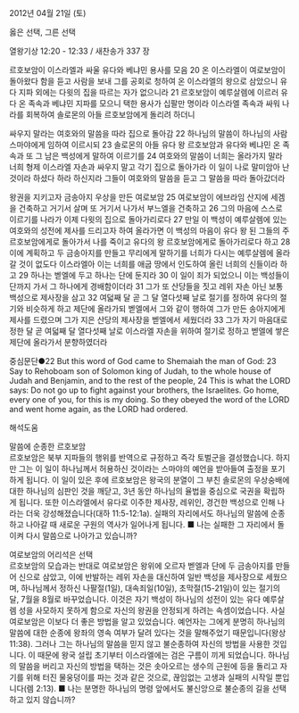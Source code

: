 2012년 04월 21일 (토)

옳은 선택, 그른 선택



열왕기상 12:20 - 12:33 / 새찬송가 337 장


르호보암이 이스라엘과 싸울 유다와 베냐민 용사를 모음
20 온 이스라엘이 여로보암이 돌아왔다 함을 듣고 사람을 보내 그를 공회로 청하여 온 이스라엘의 왕으로 삼았으니 유다 지파 외에는 다윗의 집을 따르는 자가 없으니라 21 르호보암이 예루살렘에 이르러 유다 온 족속과 베냐민 지파를 모으니 택한 용사가 십팔만 명이라 이스라엘 족속과 싸워 나라를 회복하여 솔로몬의 아들 르호보암에게 돌리려 하더니

싸우지 말라는 여호와의 말씀을 따라 집으로 돌아감
22 하나님의 말씀이 하나님의 사람 스마야에게 임하여 이르시되 23 솔로몬의 아들 유다 왕 르호보암과 유다와 베냐민 온 족속과 또 그 남은 백성에게 말하여 이르기를 24 여호와의 말씀이 너희는 올라가지 말라 너희 형제 이스라엘 자손과 싸우지 말고 각기 집으로 돌아가라 이 일이 나로 말미암아 난 것이라 하셨다 하라 하신지라 그들이 여호와의 말씀을 듣고 그 말씀을 따라 돌아갔더라

왕권을 지키고자 금송아지 우상을 만든 여로보암
25 여로보암이 에브라임 산지에 세겜을 건축하고 거기서 살며 또 거기서 나가서 부느엘을 건축하고 26 그의 마음에 스스로 이르기를 나라가 이제 다윗의 집으로 돌아가리로다 27 만일 이 백성이 예루살렘에 있는 여호와의 성전에 제사를 드리고자 하여 올라가면 이 백성의 마음이 유다 왕 된 그들의 주 르호보암에게로 돌아가서 나를 죽이고 유다의 왕 르호보암에게로 돌아가리로다 하고 28 이에 계획하고 두 금송아지를 만들고 무리에게 말하기를 너희가 다시는 예루살렘에 올라갈 것이 없도다 이스라엘아 이는 너희를 애굽 땅에서 인도하여 올린 너희의 신들이라 하고 29 하나는 벧엘에 두고 하나는 단에 둔지라 30 이 일이 죄가 되었으니 이는 백성들이 단까지 가서 그 하나에게 경배함이더라 31 그가 또 산당들을 짓고 레위 자손 아닌 보통 백성으로 제사장을 삼고 32 여덟째 달 곧 그 달 열다섯째 날로 절기를 정하여 유다의 절기와 비슷하게 하고 제단에 올라가되 벧엘에서 그와 같이 행하여 그가 만든 송아지에게 제사를 드렸으며 그가 지은 산당의 제사장을 벧엘에서 세웠더라 33 그가 자기 마음대로 정한 달 곧 여덟째 달 열다섯째 날로 이스라엘 자손을 위하여 절기로 정하고 벧엘에 쌓은 제단에 올라가서 분향하였더라

중심문단●22 But this word of God came to Shemaiah the man of God: 23 Say to Rehoboam son of Solomon king of Judah, to the whole house of Judah and Benjamin, and to the rest of the people, 24 This is what the LORD says: Do not go up to fight against your brothers, the Israelites. Go home, every one of you, for this is my doing. So they obeyed the word of the LORD and went home again, as the LORD had ordered.

해석도움





말씀에 순종한 르호보암  
르호보암은 북부 지파들의 행위를 반역으로 규정하고 즉각 토벌군을 결성했습니다. 하지만 그는 이 일이 하나님께서 허용하신 것이라는 스마야의 예언을 받아들여 출정을 포기하게 됩니다. 이 일이 있은 후에 르호보암은 왕국의 분열이 그 부친 솔로몬의 우상숭배에 대한 하나님의 심판인 것을 깨닫고, 3년 동안 하나님의 율법을 중심으로 국권을 확립하게 됩니다. 또한 이스라엘에서 유다로 이주한 제사장, 레위인, 경건한 백성으로 인해 나라는 더욱 강성해졌습니다(대하 11:5-12:1a). 실패의 자리에서도 하나님의 말씀에 순종하고 나아갈 때 새로운 구원의 역사가 일어나게 됩니다.
■ 나는 실패한 그 자리에서 돌이켜 다시 말씀으로 나아가고 있습니까?

여로보암의 어리석은 선택  
르호보암의 모습과는 반대로 여로보암은 왕위에 오르자 벧엘과 단에 두 금송아지를 만들어 신으로 삼았고, 이에 반발하는 레위 자손을 대신하여 일반 백성을 제사장으로 세웠으며, 하나님께서 정하신 나팔절(1일), 대속죄일(10일), 초막절(15-21일)이 있는 절기의 달, 7월을 8월로 바꾸었습니다. 이것은 자기 백성이 하나님의 성전이 있는 유다 예루살렘 성을 사모하지 못하게 함으로 자신의 왕권을 안정되게 하려는 속셈이었습니다. 사실 여로보암은 이보다 더 좋은 방법을 알고 있었습니다. 예언자는 그에게 분명히 하나님의 말씀에 대한 순종에 왕좌의 영속 여부가 달려 있다는 것을 말해주었기 때문입니다(왕상 11:38). 그러나 그는 하나님의 말씀을 믿지 않고 불순종하여 자신의 방법을 사용한 것입니다. 이 때문에 왕국 설립 초기부터 이스라엘에는 검은 구름이 끼게 되었습니다. 하나님의 말씀을 버리고 자신의 방법을 택하는 것은 솟아오르는 생수의 근원에 등을 돌리고 자기를 위해 터진 물웅덩이를 파는 것과 같은 것으로, 끊임없는 고생과 실패의 시작일 뿐입니다(렘 2:13).
■ 나는 분명한 하나님의 명령 앞에서도 불신앙으로 불순종의 길을 선택하고 있지 않습니까?